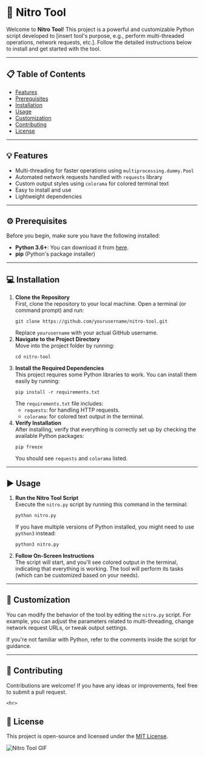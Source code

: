 
<div class="container">
    <h1>🚀 Nitro Tool</h1>
    <p>Welcome to <strong>Nitro Tool</strong>! This project is a powerful and customizable Python script developed to [insert tool's purpose, e.g., perform multi-threaded operations, network requests, etc.]. Follow the detailed instructions below to install and get started with the tool.</p>

  <hr>

  <h2>📋 Table of Contents</h2>
    <ul>
        <li><a href="#features">Features</a></li>
        <li><a href="#prerequisites">Prerequisites</a></li>
        <li><a href="#installation">Installation</a></li>
        <li><a href="#usage">Usage</a></li>
        <li><a href="#customization">Customization</a></li>
        <li><a href="#contributing">Contributing</a></li>
        <li><a href="#license">License</a></li>
    </ul>

  <hr>

  <h2 id="features">💡 Features</h2>
    <ul>
        <li>Multi-threading for faster operations using <code>multiprocessing.dummy.Pool</code></li>
        <li>Automated network requests handled with <code>requests</code> library</li>
        <li>Custom output styles using <code>colorama</code> for colored terminal text</li>
        <li>Easy to install and use</li>
        <li>Lightweight dependencies</li>
    </ul>

  <hr>

  <h2 id="prerequisites">⚙️ Prerequisites</h2>
  <p>Before you begin, make sure you have the following installed:</p>
  <ul>
        <li><strong>Python 3.6+</strong>: You can download it from <a href="https://www.python.org/downloads/" target="_blank">here</a>.</li>
        <li><strong>pip</strong> (Python's package installer)</li>
    </ul>

  <hr>

  <h2 id="installation">💻 Installation</h2>
    <ol>
        <li><strong>Clone the Repository</strong><br>
            First, clone the repository to your local machine. Open a terminal (or command prompt) and run:
            <pre><code>git clone https://github.com/yourusername/nitro-tool.git</code></pre>
            Replace <code>yourusername</code> with your actual GitHub username.
        </li>

  <li><strong>Navigate to the Project Directory</strong><br>
            Move into the project folder by running:
            <pre><code>cd nitro-tool</code></pre>
  </li>

  <li><strong>Install the Required Dependencies</strong><br>
            This project requires some Python libraries to work. You can install them easily by running:
            <pre><code>pip install -r requirements.txt</code></pre>
            The <code>requirements.txt</code> file includes:
            <ul>
                <li><code>requests</code>: for handling HTTP requests.</li>
                <li><code>colorama</code>: for colored text output in the terminal.</li>
            </ul>
        </li>

  <li><strong>Verify Installation</strong><br>
            After installing, verify that everything is correctly set up by checking the available Python packages:
            <pre><code>pip freeze</code></pre>
            You should see <code>requests</code> and <code>colorama</code> listed.
      </li>
    </ol>

  <hr>

  <h2 id="usage">▶️ Usage</h2>
    <ol>
        <li><strong>Run the Nitro Tool Script</strong><br>
            Execute the <code>nitro.py</code> script by running this command in the terminal:
            <pre><code>python nitro.py</code></pre>
            If you have multiple versions of Python installed, you might need to use <code>python3</code> instead:
            <pre><code>python3 nitro.py</code></pre>
        </li>

  <li><strong>Follow On-Screen Instructions</strong><br>
            The script will start, and you'll see colored output in the terminal, indicating that everything is working. The tool will perform its tasks (which can be customized based on your needs).
        </li>
    </ol>

<hr>

  <h2 id="customization">🔧 Customization</h2>
    <p>You can modify the behavior of the tool by editing the <code>nitro.py</code> script. For example, you can adjust the parameters related to multi-threading, change network request URLs, or tweak output settings.</p>

  <p>If you're not familiar with Python, refer to the comments inside the script for guidance.</p>

  <hr>

  <h2 id="contributing">💬 Contributing</h2>
    <p>Contributions are welcome! If you have any ideas or improvements, feel free to submit a pull request.</p>

    <hr>

  <h2 id="license">📜 License</h2>
  <p>This project is open-source and licensed under the <a href="LICENSE">MIT License</a>.</p>

  <div class="gif-container">
        <img src="https://media.giphy.com/media/26gsspfHL0Vkw6WjS/giphy.gif" alt="Nitro Tool GIF">
  </div>

</div>

</body>
</html>
